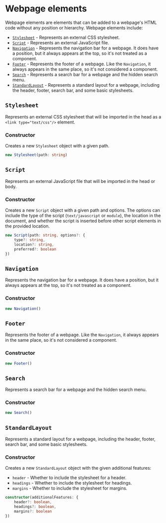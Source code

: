 # Webpage elements

Webpage elements are elements that can be added to a webpage's HTML code without any position or hierarchy. Webpage elements include:
 * [`Stylesheet`](#stylesheet) - Represents an external CSS stylesheet.
 * [`Script`](#script) - Represents an external JavaScript file.
 * [`Navigation`](#navigation) - Represents the navigation bar for a webpage. It does have a position, but it always appears at the top, so it's not treated as a component.
 * [`Footer`](#footer) - Represents the footer of a webpage. Like the `Navigation`, it always appears in the same place, so it's not considered a component.
 * [`Search`](#search) - Represents a search bar for a webpage and the hidden search menu.
 * [`StandardLayout`](#standardlayout) - Represents a standard layout for a webpage, including the header, footer, search bar, and some basic stylesheets.

## `Stylesheet`

Represents an external CSS stylesheet that will be imported in the head as a `<link type="text/css"/>` element.

### Constructor

Creates a new `Stylesheet` object with a given path.

```ts
new Stylesheet(path: string)
```

## `Script`

Represents an external JavaScript file that will be imported in the head or body.

### Constructor

Creates a new `Script` object with a given path and options. The options can include the type of the script (`text/javascript` or `module`), the location in the document, and whether the script is inserted before other script elements in the provided location.

```ts
new Script(path: string, options?: {
    type?: string,
    location?: string,
    preferred?: boolean
})
```

## `Navigation`

Represents the navigation bar for a webpage. It does have a position, but it always appears at the top, so it's not treated as a component.

### Constructor
```ts
new Navigation()
```

## `Footer`

Represents the footer of a webpage. Like the `Navigation`, it always appears in the same place, so it's not considered a component.

### Constructor

```ts
new Footer()
```

## `Search`

Represents a search bar for a webpage and the hidden search menu.

### Constructor

```ts
new Search()
```

## `StandardLayout`

Represents a standard layout for a webpage, including the header, footer, search bar, and some basic stylesheets.

### Constructor

Creates a new `StandardLayout` object with the given additional features:
 * `header` - Whether to include the stylesheet for a header.
 * `headings` - Whether to include the stylesheet for headings.
 * `margins` - Whether to include the stylesheet for margins.

```ts
constructor(additionalFeatures: {
    header?: boolean,
    headings?: boolean,
    margins?: boolean
})
```